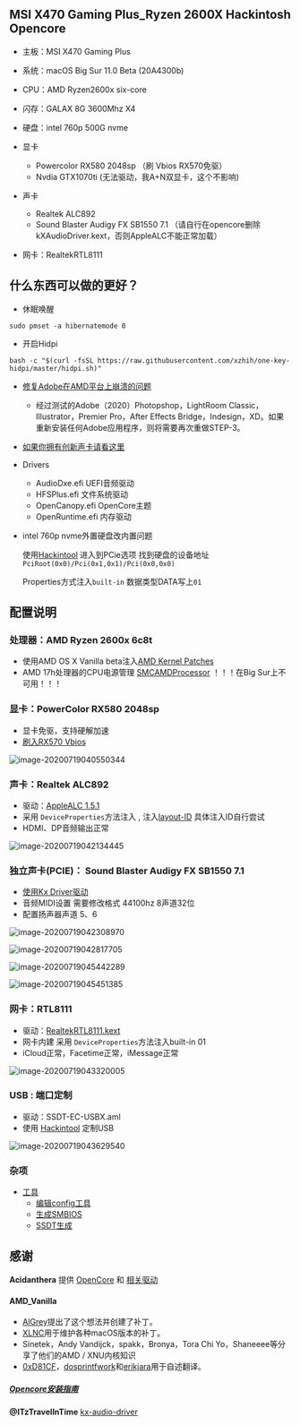 
## MSI X470 Gaming Plus_Ryzen 2600X Hackintosh Opencore



- 主板：MSI X470 Gaming Plus 

- 系统：macOS Big Sur 11.0 Beta (20A4300b)

- CPU：AMD Ryzen2600x six-core

- 闪存：GALAX 8G 3600Mhz X4

- 硬盘：intel 760p 500G nvme

- 显卡
  - Powercolor RX580 2048sp （刷 Vbios RX570免驱）
  - Nvdia GTX1070ti  (无法驱动，我A+N双显卡，这个不影响)

- 声卡
  - Realtek ALC892 
  - Sound Blaster Audigy FX SB1550 7.1  （请自行在opencore删除kXAudioDriver.kext，否则AppleALC不能正常加载）

- 网卡：RealtekRTL8111 



## 什么东西可以做的更好？

- 休眠唤醒


`sudo pmset -a hibernatemode 0`

- 开启Hidpi

`bash -c "$(curl -fsSL https://raw.githubusercontent.com/xzhih/one-key-hidpi/master/hidpi.sh)"`

- [修复Adobe在AMD平台上崩溃的问题](https://gist.github.com/naveenkrdy/26760ac5135deed6d0bb8902f6ceb6bd)
  - 经过测试的Adobe（2020）Photopshop，LightRoom Classic，Illustrator，Premier Pro，After Effects Bridge，Indesign，XD。如果重新安装任何Adobe应用程序，则将需要再次重做STEP-3。

- [如果你拥有创新声卡请看这里](https://github.com/Ziloong/macOS-big-sur-for-Ryzen-2600x-OpenCore-EFI/blob/master/SB1550drive/README.md)

- Drivers
  - AudioDxe.efi UEFI音频驱动
  - HFSPlus.efi  文件系统驱动
  - OpenCanopy.efi  OpenCore主题
  - OpenRuntime.efi 内存驱动
  
- intel 760p nvme外置硬盘改内置问题

  使用[Hackintool](http://headsoft.com.au/download/mac/Hackintool.zip) 进入到PCie选项 找到硬盘的设备地址 `PciRoot(0x0)/Pci(0x1,0x1)/Pci(0x0,0x0)` 

  Properties方式注入`built-in` 数据类型DATA写上`01`






## 配置说明

### 处理器：AMD Ryzen 2600x 6c8t

- 使用AMD OS X Vanilla beta注入[AMD Kernel Patches](https://github.com/AMD-OSX/AMD_Vanilla/tree/experimental-opencore)
- AMD 17h处理器的CPU电源管理  [SMCAMDProcessor](https://github.com/trulyspinach/SMCAMDProcessor)    ！！！在Big Sur上不可用！！！

### 显卡：PowerColor RX580 2048sp

- 显卡免驱，支持硬解加速
- [刷入RX570 Vbios](http://bbs.pcbeta.com/viewthread-1822790-1-1.html)

![image-20200719040550344](https://github.com/Ziloong/macOS-big-sur-for-Ryzen-2600x-OpenCore-EFI/blob/master/Readme_jpg/image-20200719040550344.png?raw=true)

### 声卡：Realtek ALC892 

- 驱动：[AppleALC 1.5.1](https://github.com/acidanthera/AppleALC)
- 采用 `DeviceProperties`方法注入 , 注入[layout-ID](https://github.com/acidanthera/AppleALC/wiki/Supported-codecs)  具体注入ID自行尝试
- HDMI、DP音频输出正常

![image-20200719042134445](https://github.com/Ziloong/macOS-big-sur-for-Ryzen-2600x-OpenCore-EFI/blob/master/Readme_jpg/image-20200719042134445.png?raw=true)



### 独立声卡(PCIE)： Sound Blaster Audigy FX SB1550 7.1

- [使用Kx Driver驱动](https://www.insanelymac.com/forum/topic/321954-kx-audio-driver-mod-sound-blaster-live-audigy-124rx-emu-edsp/)
- 音频MIDI设置 需要修改格式 44100hz 8声道32位
- 配置扬声器声道 5、6

![image-20200719042308970](https://github.com/Ziloong/macOS-big-sur-for-Ryzen-2600x-OpenCore-EFI/blob/master/Readme_jpg/image-20200719042308970.png?raw=true)

![image-20200719042817705](https://github.com/Ziloong/macOS-big-sur-for-Ryzen-2600x-OpenCore-EFI/blob/master/Readme_jpg/image-20200719042817705.png?raw=true)

![image-20200719045442289](https://github.com/Ziloong/macOS-big-sur-for-Ryzen-2600x-OpenCore-EFI/blob/master/Readme_jpg/image-20200719045442289.png?raw=true)

![image-20200719045451385](https://github.com/Ziloong/macOS-big-sur-for-Ryzen-2600x-OpenCore-EFI/blob/master/Readme_jpg/image-20200719045451385.png?raw=true)

### 网卡：RTL8111 

- 驱动：[RealtekRTL8111.kext](https://github.com/Mieze/RTL8111_driver_for_OS_X/releases)
- 网卡内建  采用 `DeviceProperties`方法注入built-in 01
- iCloud正常，Facetime正常，iMessage正常

![image-20200719043320005](https://github.com/Ziloong/macOS-big-sur-for-Ryzen-2600x-OpenCore-EFI/blob/master/Readme_jpg/image-20200719043320005.png?raw=true)

### USB : 端口定制

- 驱动：SSDT-EC-USBX.aml
- 使用 [Hackintool](http://headsoft.com.au/download/mac/Hackintool.zip) 定制USB



![image-20200719043629540](https://github.com/Ziloong/macOS-big-sur-for-Ryzen-2600x-OpenCore-EFI/blob/master/Readme_jpg/image-20200719043629540.png?raw=true)

### 杂项

- [工具](https://github.com/Ziloong/macOS-big-sur-for-Ryzen-2600x-OpenCore-EFI/tree/master/tools)
  - [编辑config工具](https://github.com/Ziloong/macOS-big-sur-for-Ryzen-2600x-OpenCore-EFI/tree/master/tools/ProperTree-master)
  - [生成SMBIOS](https://github.com/Ziloong/macOS-big-sur-for-Ryzen-2600x-OpenCore-EFI/tree/master/tools/GenSMBIOS-master)
  - [SSDT生成](https://github.com/Ziloong/macOS-big-sur-for-Ryzen-2600x-OpenCore-EFI/tree/master/tools/SSDTTime-master)
  


  
  

## 感谢

**Acidanthera** 提供 [OpenCore](https://github.com/acidanthera/OpenCorePkg) 和 [相关驱动](https://github.com/acidanthera)




#### AMD_Vanilla

- [AlGrey](https://github.com/AlGreyy)提出了这个想法并创建了补丁。
- [XLNC](https://github.com/XLNCs)用于维护各种macOS版本的补丁。
- Sinetek，Andy Vandijck，spakk，Bronya，Tora Chi Yo，Shaneeee等分享了他们的AMD / XNU内核知识
- [0xD81CF](https://github.com/0xD81CF)，[dosprintfwork](https://github.com/doesprintfwork)和[erikjara](https://github.com/erikjara)用于自述翻译。

##### [Opencore安装指南](https://dortania.github.io/OpenCore-Install-Guide/)

**@ITzTravelInTime** [kx-audio-driver](https://github.com/ITzTravelInTime/kx-audio-driver)
